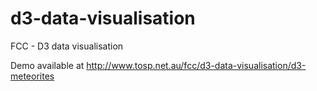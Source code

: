 # d3-data-visualisation
FCC - D3 data visualisation

Demo available at http://www.tosp.net.au/fcc/d3-data-visualisation/d3-meteorites
